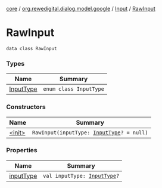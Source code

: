 [core](../../../index.md) / [org.rewedigital.dialog.model.google](../../index.md) / [Input](../index.md) / [RawInput](./index.md)

# RawInput

`data class RawInput`

### Types

| Name | Summary |
|---|---|
| [InputType](-input-type/index.md) | `enum class InputType` |

### Constructors

| Name | Summary |
|---|---|
| [&lt;init&gt;](-init-.md) | `RawInput(inputType: `[`InputType`](-input-type/index.md)`? = null)` |

### Properties

| Name | Summary |
|---|---|
| [inputType](input-type.md) | `val inputType: `[`InputType`](-input-type/index.md)`?` |
